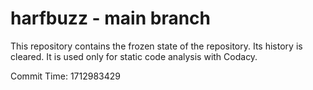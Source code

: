 # harfbuzz - main branch

This repository contains the frozen state of the repository.
Its history is cleared. It is used only for static code
analysis with Codacy.

Commit Time: 1712983429